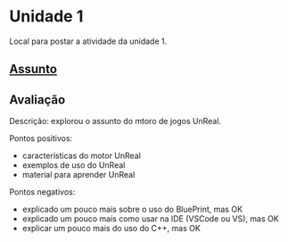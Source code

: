 # Unidade 1

Local para postar a atividade da unidade 1.  

## [Assunto](Assunto.pdf "Assunto")  

## Avaliação

Descrição: explorou o assunto do mtoro de jogos UnReal.  

Pontos positivos:  

- características do motor UnReal  
- exemplos de uso do UnReal  
- material para aprender UnReal  

Pontos negativos:  

- explicado um pouco mais sobre o uso do BluePrint, mas OK  
- explicado um pouco mais como usar na IDE (VSCode ou VS), mas OK  
- explicar um pouco mais do uso do C++, mas OK  

